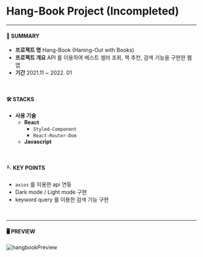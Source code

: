 

# Hang-Book Project (Incompleted)
<hr/>

#### 📌 SUMMARY
- **프로젝트 명** Hang-Book (Haning-Out with Books)
- **프로젝트 개요** API 를 이용하여 베스트 셀러 조회, 책 추천, 검색 기능을 구현한 웹 앱
- **기간** 2021.11 ~ 2022. 01 
<br/>

#### 🛠 STACKS
- **사용 기술** 
    - **React**
        - `Styled-Component` 
        - `React-Router-Dom`
    - **Javascript**
<br/>

#### 🪡 KEY POINTS
- `axios` 를 이용한 api 연동
- Dark mode / Light mode 구현
- keyword query 를 이용한 검색 기능 구현
<br/>
<hr/>

#### 🖥 PREVIEW 
![hangbookPreview](https://user-images.githubusercontent.com/89691274/152277807-9ecdb1ee-0918-49d3-ae48-a5270d5720a1.jpg)
